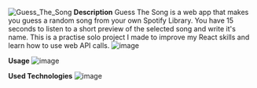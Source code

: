![Guess_The_Song](https://github.com/ViktorVelizarov/guess-the-song-react/assets/58163160/f044d522-ea95-457f-b764-b7eb3a2820cd)
**Description**
Guess The Song is a web app that makes you guess a random song from your own Spotify Library. You have 15 seconds to listen to a short preview of the selected song and write it's name. This is a practise solo project I made to improve my React skills and learn how to use web API calls.
![image](https://github.com/ViktorVelizarov/guess-the-song-react/assets/58163160/4e5c5ecd-7701-4ec0-b059-56ec0800b5f9)

**Usage**
![image](https://github.com/ViktorVelizarov/guess-the-song-react/assets/58163160/25cdf5aa-44c5-4a71-84ee-cc3f318a5f3f)

**Used Technologies**
![image](https://github.com/ViktorVelizarov/guess-the-song-react/assets/58163160/981eb012-084f-450e-946c-119a2a8314d6)



